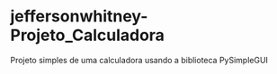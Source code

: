 # jeffersonwhitney-Projeto_Calculadora
Projeto simples de uma calculadora usando a biblioteca PySimpleGUI
